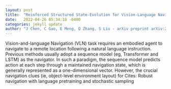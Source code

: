 ```yaml
---
layout: post
title:  "Reinforced Structured State-Evolution for Vision-Language Navigation"
date:   2022-04-26 05:34:18 -0400
categories: jekyll update
author: "J Chen, C Gao, E Meng, Q Zhang, S Liu - arXiv preprint arXiv:2204.09280, 2022"
---
```

Vision-and-language Navigation (VLN) task requires an embodied agent to navigate to a remote location following a natural language instruction. Previous methods usually adopt a sequence model (eg, Transformer and LSTM) as the navigator. In such a paradigm, the sequence model predicts action at each step through a maintained navigation state, which is generally represented as a one-dimensional vector. However, the crucial navigation clues (ie, object-level environment layout) for Cites: Robust navigation with language pretraining and stochastic sampling